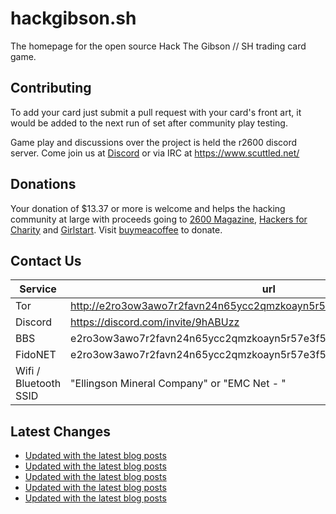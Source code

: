 # hackgibson.sh
The homepage for the open source Hack The Gibson // SH trading card game.


## Contributing

To add your card just submit a pull request with your card's front art, it would be added to the next run of set after community play testing.

Game play and discussions over the project is held the r2600 discord server. Come join us at [Discord](https://discord.com/invite/9hABUzz) or via IRC at https://www.scuttled.net/


## Donations

Your donation of $13.37 or more is welcome and helps the hacking community at large with proceeds going to [2600 Magazine](https://2600.com/), [Hackers for Charity](https://hackersforcharity.org) and [Girlstart](https://girlstart.org).  Visit [buymeacoffee](https://www.buymeacoffee.com/hackgibson.sh) to donate.


## Contact Us

Service | url
-|-
Tor | http://e2ro3ow3awo7r2favn24n65ycc2qmzkoayn5r57e3f56nvjwdcgg32ad.onion
Discord | https://discord.com/invite/9hABUzz
BBS | e2ro3ow3awo7r2favn24n65ycc2qmzkoayn5r57e3f56nvjwdcgg32ad.onion:23
FidoNET | e2ro3ow3awo7r2favn24n65ycc2qmzkoayn5r57e3f56nvjwdcgg32ad.onion:24554
Wifi / Bluetooth SSID | "Ellingson Mineral Company" or "EMC Net - <fidonet address>"

## Latest Changes
<!-- BLOG-POST-LIST:START -->
- [Updated with the latest blog posts](https://github.com/DFW2600/hackgibson.sh/commit/eebe467cdbc21a740b083b09bc9cf0b281a7ca3b)
- [Updated with the latest blog posts](https://github.com/DFW2600/hackgibson.sh/commit/46f93b4dce192db46f47becdff64a9c1d3f18890)
- [Updated with the latest blog posts](https://github.com/DFW2600/hackgibson.sh/commit/0e9c47f6b66a59cbbebfabf7900ca8d80a5403a5)
- [Updated with the latest blog posts](https://github.com/DFW2600/hackgibson.sh/commit/eedbc36406cdf0d8a9217b9b78475f943ab0a756)
- [Updated with the latest blog posts](https://github.com/DFW2600/hackgibson.sh/commit/5a8500a10f1bae53e96bbd6ce6ac5bbce9fcf856)
<!-- BLOG-POST-LIST:END -->
